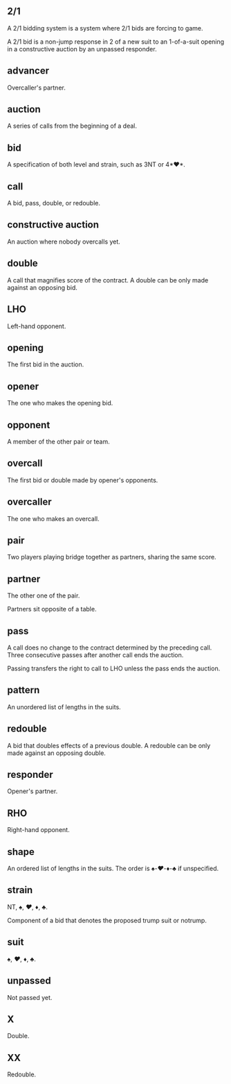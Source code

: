 2/1
---
A 2/1 bidding system is a system where 2/1 bids are forcing to game.

A 2/1 bid is a non-jump response in 2 of a new suit to an 1-of-a-suit opening
in a constructive auction by an unpassed responder.

advancer
--------
Overcaller's partner.

auction
-------
A series of calls from the beginning of a deal.

bid
---
A specification of both level and strain, such as 3NT or 4*♥*.

call
----
A bid, pass, double, or redouble.

constructive auction
--------------------
An auction where nobody overcalls yet.

double
------
A call that magnifies score of the contract.  A double can be only made against
an opposing bid.

LHO
---
Left-hand opponent.

opening
-------
The first bid in the auction.

opener
------
The one who makes the opening bid.

opponent
--------
A member of the other pair or team.

overcall
--------
The first bid or double made by opener's opponents.

overcaller
----------
The one who makes an overcall.

pair
----
Two players playing bridge together as partners, sharing the same score.

partner
-------
The other one of the pair.

Partners sit opposite of a table.

pass
----
A call does no change to the contract determined by the preceding call.  Three
consecutive passes after another call ends the auction.

Passing transfers the right to call to LHO unless the pass ends the auction.

pattern
-------
An unordered list of lengths in the suits.

redouble
--------
A bid that doubles effects of a previous double.  A redouble can be only made
against an opposing double.

responder
---------
Opener's partner.

RHO
---
Right-hand opponent.

shape
-----
An ordered list of lengths in the suits.  The order is ♠-*♥*-*♦*-♣ if
unspecified.

strain
------
NT, ♠, *♥*, *♦*, ♣.

Component of a bid that denotes the proposed trump suit or notrump.

suit
----
♠, *♥*, *♦*, ♣.

unpassed
--------
Not passed yet.

X
---
Double.

XX
---
Redouble.
